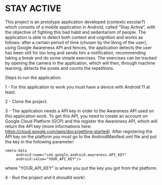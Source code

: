 # STAY ACTIVE
This project is an prototype application developed (contexto escolar?) which consists of a mobile application in Android, called “Stay Active”, with 
the objective of fighting this bad habit and sedentarism of people. The application is able to detect both context and cognition and works as 
follows: after a certain period of time (chosen by the liking of the user), using Google Awareness API and fences, the application detects the
user has been still for too long and sends him a notification, recommending taking a break and do some simple exercises. The exercises
can be tracked by opening the camera in the application, which will then, through machine learning, detects the poses and counts the repetitions. 


Steps to run the application:

1 - For this application to work you must have a device with Android 11 at least.

2 - Clone the project.

3 - The application needs a API key in order to the Awareness API used on this application work. To get this API, you need to create an account on Google
Cloud Platform (GCP) and the register the Awareness API, which will return the API key (more informations here: https://cloud.google.com/apis/docs/getting-started). 
After registering the API key on the platform you must go to the AndroidManifest.xml file and put the key in the following parameter:

    <meta-data
         android:name="com.google.android.awareness.API_KEY"
         android:value="YOUR_API_KEY"/>
         
 where "YOUR_API_KEY" is where you put the key you got from the platform.
 
 4 - Run the project and it shoudld work!.
